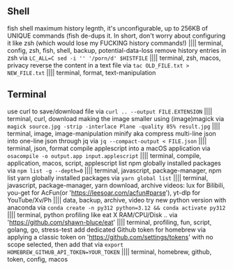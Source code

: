 
## Shell

fish shell maximum history legnth, it's unconfigurable, up to 256KB of UNIQUE commands (fish de-dups it. In short, don't worry about configuring it like zsh (which would lose my FUCKING history commands!) |||| terminal, config, zsh, fish, shell, backup, potential-data-loss
remove history entries in zsh via `LC_ALL=C sed -i '' '/porn/d' $HISTFILE` |||| terminal, zsh, macos, privacy
reverse the content in a text file via `tac OLD_FILE.txt > NEW_FILE.txt` |||| terminal, format, text-manipulation

## Terminal

use curl to save/download file via `curl .. --output FILE.EXTENSION` |||| terminal, curl, download
making the image smaller using (image)magick via `magick source.jpg -strip -interlace Plane -quality 85% result.jpg` |||| terminal, image, image-manipulation
minify aka compress multi-line json into one-line json through jq via `jq --compact-output < FILE.json` |||| terminal, json, format
compile applescript into a macOS application via `osacompile -o output.app input.applescript` |||| terminal, compile, application, macos, script, applescript
list npm globally installed packages via `npm list -g --depth=0` |||| terminal, javascript, package-manager, npm
list yarn globally installed packages via `yarn global list` |||| terminal, javascript, package-manager, yarn
download, archive videos: lux for Bilibili, you-get for AcFun(or 'https://leesoar.com/acfun#parse'), yt-dlp for YouTube/Xv/Ph |||| data, backup, archive, video
try new python version with anaconda via `conda create -n py312 python=3.12 && conda activate py312` |||| terminal, python
profiling like eat X RAM/CPU/Disk .. via 'https://github.com/shawn-bluce/eat' |||| terminal, profiling, fun, script, golang, go, stress-test
add dedicated Github token for homebrew via applying a classic token on 'https://github.com/settings/tokens' with no scope selected, then add that via `export HOMEBREW_GITHUB_API_TOKEN=YOUR_TOKEN` |||| terminal, homebrew, github, token, config, macos
